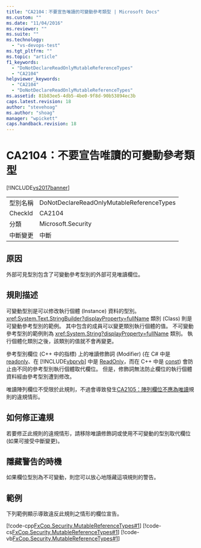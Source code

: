```yaml
---
title: "CA2104：不要宣告唯讀的可變動參考類型 | Microsoft Docs"
ms.custom: ""
ms.date: "11/04/2016"
ms.reviewer: ""
ms.suite: ""
ms.technology: 
  - "vs-devops-test"
ms.tgt_pltfrm: ""
ms.topic: "article"
f1_keywords: 
  - "DoNotDeclareReadOnlyMutableReferenceTypes"
  - "CA2104"
helpviewer_keywords: 
  - "CA2104"
  - "DoNotDeclareReadOnlyMutableReferenceTypes"
ms.assetid: 81b83ee5-4db5-4be0-9f8d-90b53894ec3b
caps.latest.revision: 18
author: "stevehoag"
ms.author: "shoag"
manager: "wpickett"
caps.handback.revision: 18
---
```

# CA2104：不要宣告唯讀的可變動參考類型
[!INCLUDE[vs2017banner](../code-quality/includes/vs2017banner.md)]

|||  
|-|-|  
|型別名稱|DoNotDeclareReadOnlyMutableReferenceTypes|  
|CheckId|CA2104|  
|分類|Microsoft.Security|  
|中斷變更|中斷|  
  
## 原因  
 外部可見型別包含了可變動參考型別的外部可見唯讀欄位。  
  
## 規則描述  
 可變動型別是可以修改執行個體 \(Instance\) 資料的型別。  <xref:System.Text.StringBuilder?displayProperty=fullName> 類別 \(Class\) 則是可變動參考型別的範例。  其中包含的成員可以變更類別執行個體的值。  不可變動參考型別的範例則為 <xref:System.String?displayProperty=fullName> 類別。  執行個體化類別之後，該類別的值就不會再變更。  
  
 參考型別欄位 \(C\+\+ 中的指標\) 上的唯讀修飾詞 \(Modifier\) \(在 C\# 中是 [readonly](/dotnet/csharp/language-reference/keywords/readonly)、在 [!INCLUDE[vbprvb](../code-quality/includes/vbprvb_md.md)] 中是 [ReadOnly](/dotnet/visual-basic/language-reference/modifiers/readonly)，而在 C\+\+ 中是 [const](/visual-cpp/cpp/const-cpp)\) 會防止由不同的參考型別執行個體取代欄位。  但是，修飾詞無法防止欄位的執行個體資料經由參考型別遭到修改。  
  
 唯讀陣列欄位不受限於此規則，不過會導致發生[CA2105：陣列欄位不應為唯讀](../code-quality/ca2105-array-fields-should-not-be-read-only.md)規則的違規情形。  
  
## 如何修正違規  
 若要修正此規則的違規情形，請移除唯讀修飾詞或使用不可變動的型別取代欄位 \(如果可接受中斷變更\)。  
  
## 隱藏警告的時機  
 如果欄位型別為不可變動，則您可以放心地隱藏這項規則的警告。  
  
## 範例  
 下列範例顯示導致違反此規則之情形的欄位宣告。  
  
 [!code-cpp[FxCop.Security.MutableReferenceTypes#1](../code-quality/codesnippet/CPP/ca2104-do-not-declare-read-only-mutable-reference-types_1.cpp)]
 [!code-cs[FxCop.Security.MutableReferenceTypes#1](../code-quality/codesnippet/CSharp/ca2104-do-not-declare-read-only-mutable-reference-types_1.cs)]
 [!code-vb[FxCop.Security.MutableReferenceTypes#1](../code-quality/codesnippet/VisualBasic/ca2104-do-not-declare-read-only-mutable-reference-types_1.vb)]